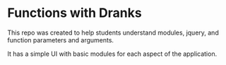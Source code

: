 # Functions with Dranks

This repo was created to help students understand modules, jquery, and function parameters and arguments.

It has a simple UI with basic modules for each aspect of the application.
